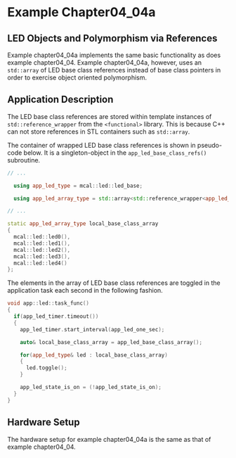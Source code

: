 # Example Chapter04_04a
## LED Objects and Polymorphism via References

Example chapter04_04a implements the same basic functionality
as does example chapter04_04. Example chapter04_04a, however,
uses an `std::array` of LED base class references instead
of base class pointers in order to exercise object oriented polymorphism.

## Application Description

The LED base class references are stored within template
instances of `std::reference_wrapper` from the `<functional>` library.
This is because C++ can not store references in STL containers such as
`std::array`.

The container of wrapped LED base class references is shown in pseudo-code
below. It is a singleton-object in the `app_led_base_class_refs()`
subroutine.

```cpp
// ...

  using app_led_type = mcal::led::led_base;

  using app_led_array_type = std::array<std::reference_wrapper<app_led_type>, static_cast<std::size_t>(UINT8_C(5))>;

// ...

static app_led_array_type local_base_class_array
{
  mcal::led::led0(),
  mcal::led::led1(),
  mcal::led::led2(),
  mcal::led::led3(),
  mcal::led::led4()
};
```

The elements in the array of LED base class references
are toggled in the application task each second in the following
fashion.

```cpp
void app::led::task_func()
{
  if(app_led_timer.timeout())
  {
    app_led_timer.start_interval(app_led_one_sec);

    auto& local_base_class_array = app_led_base_class_array();

    for(app_led_type& led : local_base_class_array)
    {
      led.toggle();
    }

    app_led_state_is_on = (!app_led_state_is_on);
  }
}
```

## Hardware Setup

The hardware setup for example chapter04_04a is the same as that of
example chapter04_04.
